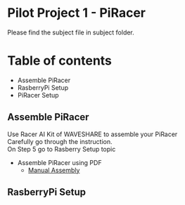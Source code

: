 # Pilot Project 1 - PiRacer
Please find the subject file in subject folder.
# Table of contents
- Assemble PiRacer
- RasberryPi Setup
- PiRacer Setup
## Assemble PiRacer
Use Racer AI Kit of WAVESHARE to assemble your PiRacer </br>
Carefully go through the instruction. </br>
On Step 5 go to Rasberry Setup topic
- Assemble PiRacer using PDF </br>
  - [Manual Assembly](https://www.waveshare.com/w/upload/a/a2/Piracer_pro_ai_kit-en2.pdf)
## RasberryPi Setup
